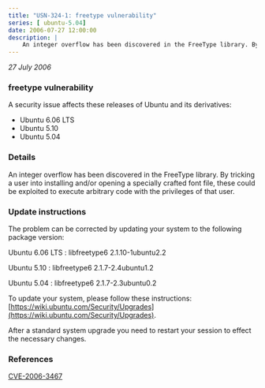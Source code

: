 ```yaml
---
title: "USN-324-1: freetype vulnerability"
series: [ ubuntu-5.04]
date: 2006-07-27 12:00:00
description: |
    An integer overflow has been discovered in the FreeType library. By tricking a user into installing and/or opening a specially crafted font file, these could be exploited to execute arbitrary code with the privileges of that user.
--- 
```

 
 

*27 July 2006*

### freetype vulnerability

A security issue affects these releases of Ubuntu and its derivatives:

* Ubuntu 6.06 LTS
* Ubuntu 5.10
* Ubuntu 5.04

### Details

An integer overflow has been discovered in the FreeType library. By tricking a user into installing and/or opening a specially crafted font file, these could be exploited to execute arbitrary code with the privileges of that user.

### Update instructions

The problem can be corrected by updating your system to the following package version:

Ubuntu 6.06 LTS
 : libfreetype6 <span>2.1.10-1ubuntu2.2</span>

Ubuntu 5.10
 : libfreetype6 <span>2.1.7-2.4ubuntu1.2</span>

Ubuntu 5.04
 : libfreetype6 <span>2.1.7-2.3ubuntu0.2</span>

To update your system, please follow these instructions: [https://wiki.ubuntu.com/Security/Upgrades](https://wiki.ubuntu.com/Security/Upgrades).

After a standard system upgrade you need to restart your session to effect the necessary changes.

### References

 
 [CVE-2006-3467](http://people.ubuntu.com/~ubuntu-security/cve/CVE-2006-3467)
 


